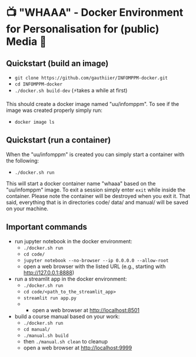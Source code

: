 # 📺 "WHAAA" - Docker Environment for Personalisation for (public) Media 📢

## Quickstart (build an image)
- `git clone https://github.com/gauthiier/INFOMPPM-docker.git`
- `cd INFOMPPM-docker`
- `./docker.sh build-dev` (⚡️takes a while at first)

This should create a docker image named "uu/infomppm". To see if the image was created properly simply run:
- `docker image ls` 

## Quickstart (run a container)
When the "uu/infomppm" is created you can simply start a container with the following:
- `./docker.sh run`

This will start a docker container name "whaaa" based on the "uu/infomppm" image. To exit a session simply enter `exit` while inside the container. Please note the container will be destroyed when you exit it. That said, everything that is in directories code/ data/ and manual/ will be saved on your machine. 

## Important commands
- run jupyter notebook in the docker environment:
	- `./docker.sh run`
	- `cd code/`
	- `jupyter notebook --no-browser --ip 0.0.0.0 --allow-root`
	- open a web browser with the listed URL (e.g., starting with http://127.0.0.1:8888)
- run a streamlit app in the docker environment:
	- `./docker.sh run`
	- `cd code/<path_to_the_streamlit_app>`
	- `streamlit run app.py`
	- - open a web browser at [http://localhost:8501](http://localhost:8501)
- build a course manual based on your work: 
	- `./docker.sh run`
	- `cd manual/`
	- `./manual.sh build`
	- then `./manual.sh clean` to cleanup 
	- open a web browser at [http://localhost:9999](http://localhost:9999)




